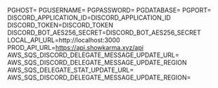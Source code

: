 PGHOST=
PGUSERNAME=
PGPASSWORD=
PGDATABASE=
PGPORT=
DISCORD_APPLICATION_ID=DISCORD_APPLICATION_ID
DISCORD_TOKEN=DISCORD_TOKEN
DISCORD_BOT_AES256_SECRET=DISCORD_BOT_AES256_SECRET
LOCAL_API_URL=http://localhost:3000
PROD_API_URL=https://api.showkarma.xyz/api
AWS_SQS_DISCORD_DELEGATE_MESSAGE_UPDATE_URL=
AWS_SQS_DISCORD_DELEGATE_MESSAGE_UPDATE_REGION
AWS_SQS_DELEGATE_STAT_UPDATE_URL=
AWS_SQS_DISCORD_DELEGATE_MESSAGE_UPDATE_REGION=
